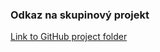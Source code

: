 
### Odkaz na skupinový projekt
[Link to GitHub project folder](http://github.com/xcadaj00/DE1_project)

